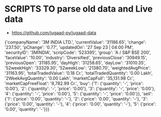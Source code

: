 # SCRIPTS TO parse old data and Live data

- https://github.com/jugaad-py/jugaad-data

{'companyName': '3M INDIA LTD.', 'currentValue': '31186.65', 'change': '237.50', 'pChange': '0.77', 'updatedOn': '27 Sep 23 | 04:00 PM', 'securityID': '3MINDIA', 'scripCode': '523395', 'group': 'A  / S&P BSE 200', 'faceValue': '10.00', 'industry': 'Diversified', 'previousClose': '30949.15', 'previousOpen': '31185.95', 'dayHigh': '31258.65', 'dayLow': '31010.35', '52weekHigh': '33329.30', '52weekLow': '21380.70', 'weightedAvgPrice': '31163.95', 'totalTradedValue': '0.18 Cr.', 'totalTradedQuantity': '0.00 Lakh', '2WeekAvgQuantity': '0.00 Lakh', 'marketCapFull': '35,131.98 Cr.', 'marketCapFreeFloat': '8,782.99 Cr.', 'buy': {'1': {'quantity': '-', 'price': '0.00'}, '2': {'quantity': '-', 'price': '0.00'}, '3': {'quantity': '-', 'price': '0.00'}, '4': {'quantity': '-', 'price': '0.00'}, '5': {'quantity': '-', 'price': '0.00'}}, 'sell': {'1': {'price': '0.00', 'quantity': '-'}, '2': {'price': '0.00', 'quantity': '-'}, '3': {'price': '0.00', 'quantity': '-'}, '4': {'price': '0.00', 'quantity': '-'}, '5': {'price': '0.00', 'quantity': '-'}}}
